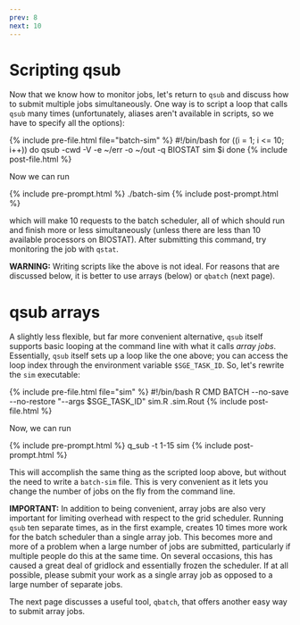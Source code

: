 ```yaml
---
prev: 8
next: 10
---
```


# Scripting qsub

Now that we know how to monitor jobs, let's return to `qsub` and discuss how to submit multiple jobs simultaneously.  One way is to script a loop that calls `qsub` many times (unfortunately, aliases aren't available in scripts, so we have to specify all the options):

{% include pre-file.html file="batch-sim" %}
#!/bin/bash
for ((i = 1; i <= 10; i++))
do
  qsub -cwd -V -e ~/err -o ~/out -q BIOSTAT sim $i
done
{% include post-file.html %}

Now we can run

{% include pre-prompt.html %}
./batch-sim
{% include post-prompt.html %}

which will make 10 requests to the batch scheduler, all of which should run and finish more or less simultaneously (unless there are less than 10 available processors on BIOSTAT).  After submitting this command, try monitoring the job with `qstat`.

**WARNING:** Writing scripts like the above is not ideal. For reasons that are discussed below, it is better to use arrays (below) or `qbatch` (next page).

# qsub arrays

A slightly less flexible, but far more convenient alternative, `qsub` itself supports basic looping at the command line with what it calls *array jobs*.  Essentially, `qsub` itself sets up a loop like the one above; you can access the loop index through the environment variable `$SGE_TASK_ID`.  So, let's rewrite the `sim` executable:

{% include pre-file.html file="sim" %}
#!/bin/bash
R CMD BATCH --no-save --no-restore "--args $SGE_TASK_ID" sim.R .sim.Rout
{% include post-file.html %}

Now, we can run

{% include pre-prompt.html %}
q_sub -t 1-15 sim
{% include post-prompt.html %}

This will accomplish the same thing as the scripted loop above, but without the need to write a `batch-sim` file.  This is very convenient as it lets you change the number of jobs on the fly from the command line.

**IMPORTANT:** In addition to being convenient, array jobs are also very important for limiting overhead with respect to the grid scheduler. Running `qsub` ten separate times, as in the first example, creates 10 times more work for the batch scheduler than a single array job. This becomes more and more of a problem when a large number of jobs are submitted, particularly if multiple people do this at the same time. On several occasions, this has caused a great deal of gridlock and essentially frozen the scheduler. If at all possible, please submit your work as a single array job as opposed to a large number of separate jobs.

The next page discusses a useful tool, `qbatch`, that offers another easy way to submit array jobs.
